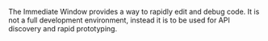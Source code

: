 The Immediate Window provides a way to rapidly edit and debug code. It is not a full development environment, instead it is to be used for API discovery and rapid prototyping.
